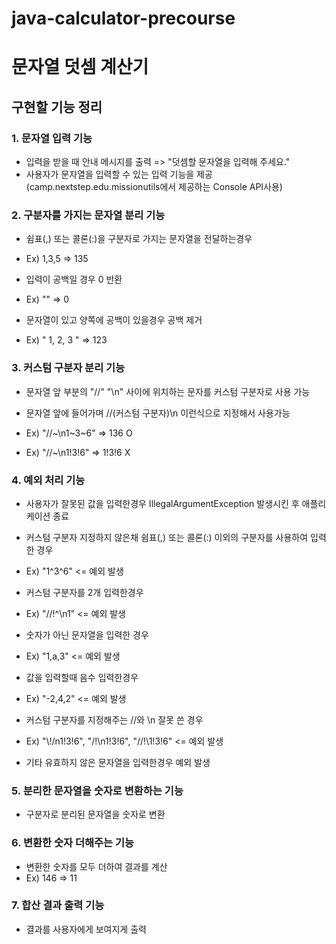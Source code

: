 # java-calculator-precourse

# 문자열 덧셈 계산기 

## 구현할 기능 정리

### 1. 문자열 입력 기능

* 입력을 받을 때 안내 메시지를 출력 => "덧셈할 문자열을 입력해 주세요."
* 사용자가 문자열을 입력할 수 있는 입력 기능을 제공(camp.nextstep.edu.missionutils에서 제공하는 Console API사용)

### 2. 구분자를 가지는 문자열 분리 기능

* 쉼표(,) 또는 콜론(:)을 구분자로 가지는 문자열을 전달하는경우 
* Ex) 1,3,5   => 135

* 입력이 공백일 경우 0 반환
* Ex) ""      => 0

* 문자열이 있고 양쪽에 공백이 있을경우 공백 제거
* Ex) "  1, 2, 3 " => 123

### 3. 커스텀 구분자 분리 기능

* 문자열 앞 부분의 "//" "\n" 사이에 위치하는 문자를 커스텀 구분자로 사용 가능

* 문자열 앞에 들어가며 //(커스텀 구분자)\n 이런식으로 지정해서 사용가능
* Ex) "//~\n1~3~6" => 136   O
* Ex) "//~\n1!3!6" => 1!3!6 X

### 4. 예외 처리 기능

* 사용자가 잘못된 값을 입력한경우 IllegalArgumentException 발생시킨 후 애플리케이션 종료

* 커스텀 구분자 지정하지 않은채 쉼표(,) 또는 콜론(:) 이외의 구분자를 사용하여 입력한 경우
* Ex) "1^3^6"   <= 예외 발생

* 커스텀 구분자를 2개 입력한경우 
* Ex) "//!^\n1" <= 예외 발생 

* 숫자가 아닌 문자열을 입력한 경우
* Ex) "1,a,3"   <= 예외 발생

* 값을 입력할때 음수 입력한경우
* Ex) "-2,4,2"  <= 예외 발생

* 커스텀 구분자를 지정해주는 //와 \n 잘못 쓴 경우
* Ex) "\\!/n1!3!6", "/!\n1!3!6", "//!\1!3!6" <= 예외 발생

* 기타 유효하지 않은 문자열을 입력한경우 예외 발생

### 5. 분리한 문자열을 숫자로 변환하는 기능

* 구분자로 분리된 문자열을 숫자로 변환

### 6. 변환한 숫자 더해주는 기능

* 변환한 숫자를 모두 더하여 결과를 계산
* Ex) 146 => 11

### 7. 합산 결과 출력 기능

* 결과를 사용자에게 보여지게 출력